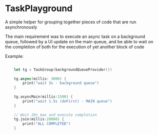 TaskPlayground
==============

A simple helper for grouping together pieces of code that are run asynchronously

The main requirement was to execute an async task on a background queue, followed by a UI update on the main queue, and be able to wait on the completion of both for the execution of yet another block of code

Example:

```swift
    
    let tg = TaskGroup(backgroundQueueProvider())
    
    tg.async(millis: 3000) {
        print("wait 3s - background queue")
    }
    
    tg.asyncMain(millis:1500) {
        print("wait 1.5s (doFirst) - MAIN queue")
    }
    
    // Wait 20s max and execute completion
    tg.join(millis:20000) {
        print("ALL COMPLETED")
    }
    
```
